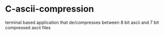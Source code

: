 # C-ascii-compression
terminal based application that de/compresses between 8 bit ascii and 7 bit compressed ascii files
